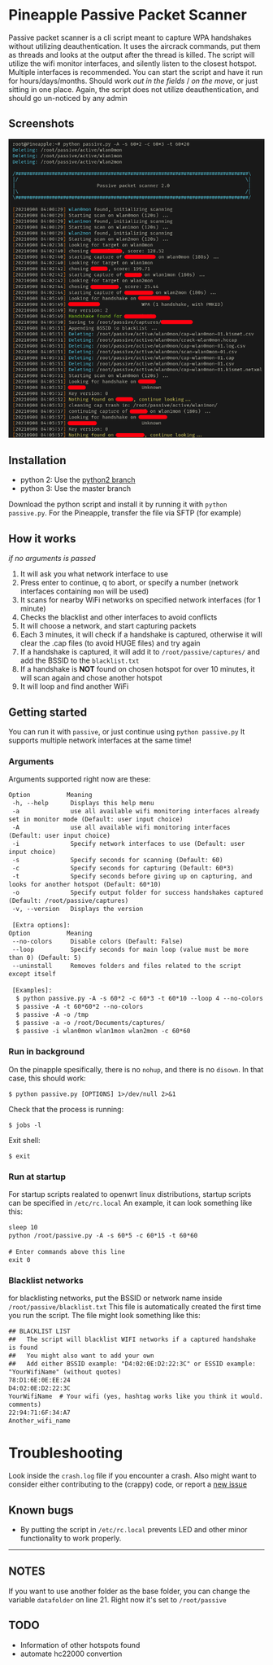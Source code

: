 # Pineapple Passive Packet Scanner
Passive packet scanner is a cli script meant to capture WPA handshakes without utilizing deauthentication.
It uses the aircrack commands, put them as threads and looks at the output after the thread is killed.
The script will utilize the wifi monitor interfaces, and silently listen to the closest hotspot.
Multiple interfaces is recommended.
You can start the script and have it run for hours/days/months.
Should work *out in the fields* / *on the move*, or just sitting in one place.
Again, the script does not utilize deauthentication, and should go un-noticed by any admin

## Screenshots

![Starting the script](/screenshots/Screenshot_20210908_050629.png "Starting")
<!--![100% CPU issue if fixed. 3 network interfaces stable around 3% CPU](/screenshots/Screenshot_20210905_154359_censor.png "100% CPU issue")
![Finding a handshake](/screenshots/Screenshot_20210906_070527_censor.png "Finding a handshake")-->
<!--| Screenshots|
|------------|
| <img src="/screenshots/Screenshot_20210905_154911_censor.png" width=49%> <img src="/screenshots/Screenshot_20210906_070527_censor.png" width=49%> |
| <img src="/screenshots/Screenshot_20210905_154359_censor.png" width=100%> |-->

## Installation

* python 2: Use the [python2 branch](https://github.com/D3faIt/pineapple-passive-packet-scanner/tree/python2)
* python 3: Use the master branch

Download the python script and install it by running it with `python passive.py`.
For the Pineapple, transfer the file via SFTP (for example)

## How it works
*if no arguments is passed*
1. It will ask you what network interface to use
2. Press enter to continue, q to abort, or specify a number (network interfaces containing `mon` will be used)
3. It scans for nearby WiFi networks on specified network interfaces (for 1 minute)
4. Checks the blacklist and other interfaces to avoid conflicts
5. It will choose a network, and start capturing packets
6. Each 3 minutes, it will check if a handshake is captured, otherwise it will clear the .cap files (to avoid HUGE files) and try again
7. If a handshake is captured, it will add it to `/root/passive/captures/` and add the BSSID to the `blacklist.txt`
8. If a handshake is **NOT** found on chosen hotspot for over 10 minutes, it will scan again and chose another hotspot
9. It will loop and find another WiFi

## Getting started
You can run it with `passive`, or just continue using `python passive.py`
It supports multiple network interfaces at the same time!

### Arguments
Arguments supported right now are these:
```
Option          Meaning
 -h, --help      Displays this help menu
 -a              use all available wifi monitoring interfaces already set in monitor mode (Default: user input choice)
 -A              use all available wifi monitoring interfaces (Default: user input choice)
 -i              Specify network interfaces to use (Default: user input choice)
 -s              Specify seconds for scanning (Default: 60)
 -c              Specify seconds for capturing (Default: 60*3)
 -t              Specify seconds before giving up on capturing, and looks for another hotspot (Default: 60*10)
 -o              Specify output folder for success handshakes captured (Default: /root/passive/captures)
 -v, --version   Displays the version

 [Extra options]:
Option          Meaning
 --no-colors     Disable colors (Default: False)
 --loop          Specify seconds for main loop (value must be more than 0) (Default: 5)
 --uninstall     Removes folders and files related to the script except itself

 [Examples]:
  $ python passive.py -A -s 60*2 -c 60*3 -t 60*10 --loop 4 --no-colors
  $ passive -A -t 60*60*2 --no-colors
  $ passive -A -o /tmp
  $ passive -a -o /root/Documents/captures/
  $ passive -i wlan0mon wlan1mon wlan2mon -c 60*60
 ```

### Run in background
On the pinapple spesifically, there is no `nohup`, and there is no `disown`.
In that case, this should work:

    $ python passive.py [OPTIONS] 1>/dev/null 2>&1
    
Check that the process is running:

    $ jobs -l
    
Exit shell:

    $ exit

### Run at startup
For startup scripts realated to openwrt linux distributions, startup scripts can be specified in `/etc/rc.local`
An example, it can look something like this:

    sleep 10
    python /root/passive.py -A -s 60*5 -c 60*15 -t 60*60

    # Enter commands above this line
    exit 0

### Blacklist networks
for blacklisting networks, put the BSSID or network name inside `/root/passive/blacklist.txt`
This file is automatically created the first time you run the script.
The file might look something like this:

    ## BLACKLIST LIST
    ##   The script will blacklist WIFI networks if a captured handshake is found
    ##   You might also want to add your own
    ##   Add either BSSID example: "D4:02:0E:D2:22:3C" or ESSID example: "YourWifiName" (without quotes)
    78:D1:6E:0E:EE:24
    D4:02:0E:D2:22:3C
    YourWifiName  # Your wifi (yes, hashtag works like you think it would. comments)
    22:94:71:6F:34:A7
    Another_wifi_name

# Troubleshooting
Look inside the `crash.log` file if you encounter a crash.
Also might want to consider either contributing to the (crappy) code, or report a [new issue](https://github.com/D3faIt/pineapple-passive-packet-scanner/issues/new)

## Known bugs
* By putting the script in `/etc/rc.local` prevents LED and other minor functionality to work properly.

---

## NOTES
If you want to use another folder as the base folder, you can change the variable `datafolder` on line 21. Right now it's set to `/root/passive`

## TODO
 * Information of other hotspots found
 * automate hc22000 convertion

